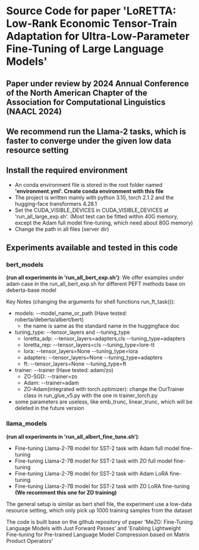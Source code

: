 
# Source Code for paper 'LoRETTA: Low-Rank Economic Tensor-Train Adaptation for Ultra-Low-Parameter Fine-Tuning of Large Language Models'

## Paper under review by 2024 Annual Conference of the North American Chapter of the Association for Computational Linguistics (NAACL 2024)

## We recommend run the Llama-2 tasks, which is faster to converge under the given low data resource setting

## Install the required environment
- An conda environment file is stored in the root folder named **'environment.yml'. Create conda environment with 
this file**
- The project is written mainly with python 3.10, torch 2.1.2 and the hugging-face transformers 4.28.1
- Set the CUDA_VISIBLE_DEVICES in CUDA_VISIBLE_DEVICES at 'run_all_large_exp.sh'. (Most test can be fitted within 40G memory, except the Adam full model fine-tuning, which need about 80G memory)
- Change the path in all files (server dir)

## Experiments available and tested in this code

### bert_models
**(run all experiments in 'run_all_bert_exp.sh')**: We offer examples under adam case in the run_all_bert_exp.sh for different PEFT methods base on deberta-base model

Key Notes (changing the arguments for shell functions run_ft_task()):
- models: --model_name_or_path (Have tested: roberta/deberta/albert/bert)
  - the name is same as the standard name in the huggingface doc
- tuning_type: --tensor_layers and --tuning_type
  - loretta_adp: --tensor_layers=adapters,cls --tuning_type=adapters
  - loretta_rep: --tensor_layers=cls --tuning_type=lore-tt
  - lora: --tensor_layers=None --tuning_type=lora
  - adapters: --tensor_layers=None --tuning_type=adapters
  - ft: --tensor_layers=None --tuning_type=ft
- trainer: --trainer (Have tested: adam/zo)
  - ZO-SGD: --trainer=zo
  - Adam: --trainer=adam
  - ZO-Adam(integrated with torch.optimizer): change the OurTrainer class in run_glue_v5.py with the one in trainer_torch.py
- some parameters are useless, like emb_trunc, linear_trunc, which will be deleted in the future version

### llama_models
**(run all experiments in 'run_all_albert_fine_tune.sh')**:
- Fine-tuning Llama-2-7B model for SST-2 task with Adam full model fine-tuning
- Fine-tuning Llama-2-7B model for SST-2 task with ZO full model fine-tuning
- Fine-tuning Llama-2-7B model for SST-2 task with Adam LoRA fine-tuning
- Fine-tuning Llama-2-7B model for SST-2 task with ZO LoRA fine-tuning **(We recomment this one for ZO training)**

The general setup is similar as bert shell file, the experiment use a low-data resource setting, which only pick up 1000 training samples from the dataset

The code is built base on the github repository of paper 'MeZO: Fine-Tuning Language Models with Just Forward Passes' 
and 'Enabling Lightweight Fine-tuning for Pre-trained Language Model Compression based on Matrix Product Operators'

